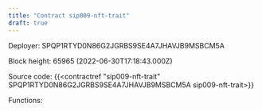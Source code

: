 ```yaml
---
title: "Contract sip009-nft-trait"
draft: true
---
```

Deployer: SPQP1RTYD0N86G2JGRBS9SE4A7JHAVJB9MSBCM5A


 



Block height: 65965 (2022-06-30T17:18:43.000Z)

Source code: {{<contractref "sip009-nft-trait" SPQP1RTYD0N86G2JGRBS9SE4A7JHAVJB9MSBCM5A sip009-nft-trait>}}

Functions:


